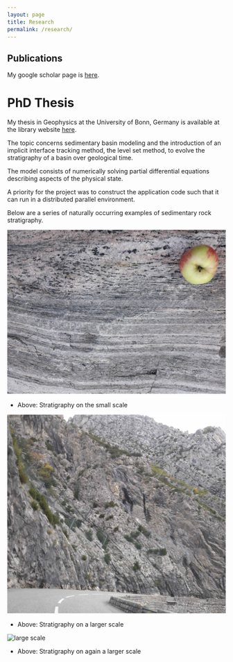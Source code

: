 ```yaml
---
layout: page
title: Research
permalink: /research/
---
```


## Publications


My google scholar page is [here](https://scholar.google.com/citations?user=ofItgsIAAAAJ&hl=en&sortby=pubdate).

# PhD Thesis

My thesis in Geophysics at the University of Bonn, Germany is available at the library website [here](https://bonndoc.ulb.uni-bonn.de/xmlui/handle/20.500.11811/8443).

The topic concerns sedimentary basin modeling and the introduction of an implicit interface tracking method, the level set method, to evolve the stratigraphy of a basin over geological time. 

The model consists of numerically solving partial differential equations describing aspects of the physical state. 

A priority for the project was to construct the application code such that it can run in a distributed parallel environment. 

Below are a series of naturally occurring examples of sedimentary rock stratigraphy.



<!-- ![My image Name](/assets/images/wittgenstein.jpg) -->

![small scale](/assets/images/applerock1.jpg)
* Above: Stratigraphy on the small scale  

![medium scale](/assets/images/roadrocks1.jpg)
* Above: Stratigraphy on a larger scale

![large scale](/assets/images/kayakrock.jpg)
* Above: Stratigraphy on again a larger scale

<!-- This is the base Jekyll theme. You can find out more info about customizing your Jekyll theme, as well as basic Jekyll usage documentation at [jekyllrb.com](https://jekyllrb.com/)

You can find the source code for Minima at GitHub:
[jekyll][jekyll-organization] /
[minima](https://github.com/jekyll/minima)

You can find the source code for Jekyll at GitHub:
[jekyll][jekyll-organization] /
[jekyll](https://github.com/jekyll/jekyll)


[jekyll-organization]: https://github.com/jekyll -->
